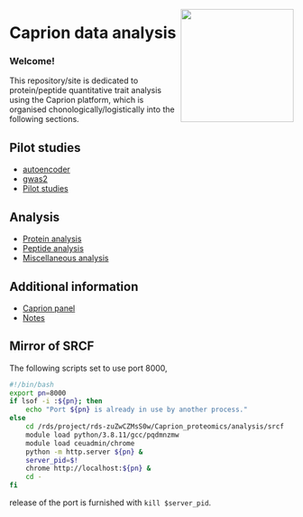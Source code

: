 <a href="https://jinghuazhao.github.io/Caprion/"><img src="https://jinghuazhao.github.io/Caprion/qrcode.png" height=200 width=200 align="right"></img></a>
# Caprion data analysis

### Welcome!

This repository/site is dedicated to protein/peptide quantitative trait analysis using the Caprion platform, which is organised chonologically/logistically into the following sections.

## Pilot studies

- [autoencoder](pilot/autoencoder)
- [gwas2](pilot/gwas2)
- [Pilot studies](pilot/)

## Analysis

- [Protein analysis](progs/)
- [Peptide analysis](peptide_progs)
- [Miscellaneous analysis](misc/)

## Additional information

- [Caprion panel](https://jinghuazhao.github.io/pQTLdata/reference/caprion.html)
- [Notes](https://jinghuazhao.github.io/Caprion/Notes/)

## Mirror of SRCF

The following scripts set to use port 8000,

```bash
#!/bin/bash
export pn=8000
if lsof -i :${pn}; then
    echo "Port ${pn} is already in use by another process."
else
    cd /rds/project/rds-zuZwCZMsS0w/Caprion_proteomics/analysis/srcf
    module load python/3.8.11/gcc/pqdmnzmw
    module load ceuadmin/chrome
    python -m http.server ${pn} &
    server_pid=$!
    chrome http://localhost:${pn} &
    cd -
fi
```

release of the port is furnished with `kill $server_pid`.
